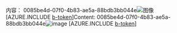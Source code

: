 <span data-ttu-id="5e7dd-101">内容： 0085be4d-07f0-4b83-ae5a-88bdb3bb044e![图像](810c4107-2859-4e31-808e-d1b8a6263f4c.png)
[AZURE.INCLUDE [b-token](c4e8582f-99a1-465a-adfa-56b787b4f9a9.md)]</span><span class="sxs-lookup"><span data-stu-id="5e7dd-101">Content: 0085be4d-07f0-4b83-ae5a-88bdb3bb044e![image](810c4107-2859-4e31-808e-d1b8a6263f4c.png)
[AZURE.INCLUDE [b-token](c4e8582f-99a1-465a-adfa-56b787b4f9a9.md)]</span></span>
